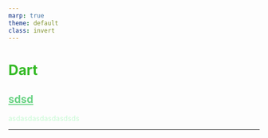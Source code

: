 ```yaml
---
marp: true
theme: default
class: invert
---
```


<style>
  :root {
    --color-1: #34ba25;
    --color-2: #6bd385;
    --color-3: #c8fad4;
  }

  h1, b, strong {
    color: var(--color-1) !important;
  }

  a, p {
    color: var(--color-2) !important;
  }

  p {
    color: var(--color-3) !important;
  }

  footer {
    font-size: 20px;
    text-align: right;
  }
</style>

# **Dart**
## [sdsd](sadasds)

asdasdasdasdasdsds


---
